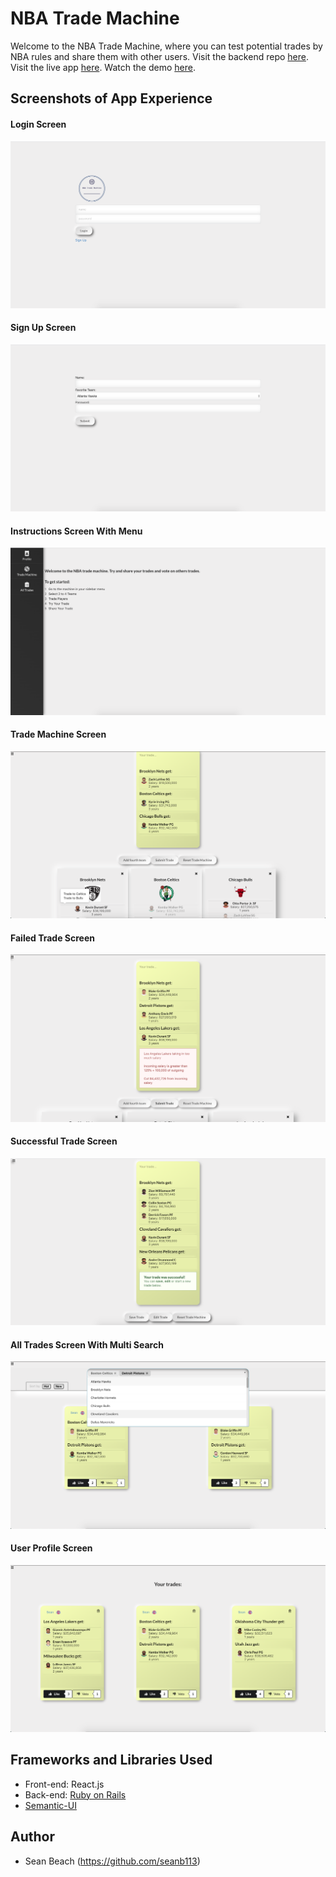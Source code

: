 # NBA Trade Machine
Welcome to the NBA Trade Machine, where you can test potential trades by NBA rules and share them with other users. Visit the backend repo [here](https://github.com/seanb113/nbatrademachine_backend). Visit the live app [here](https://nbatrademachine-app.herokuapp.com/). Watch the demo [here](https://youtu.be/7eRFc-Bv9U0).

## Screenshots of App Experience

#### Login Screen
![Login Screen](./public/img/LLogin.png) 

#### Sign Up Screen
![Sign Up Screen](./public/img/Signu.png)

#### Instructions Screen With Menu
![Instructions Screen With Menu](./public/img/InstructionMenu.png) 

#### Trade Machine Screen
![Trade Machine Screen](./public/img/MMachine.png) 

#### Failed Trade Screen
![Failed Trade Screen](./public/img/Failure.png) 

#### Successful Trade Screen
![Successful Trade Screen](./public/img/Successful.png)

#### All Trades Screen With Multi Search
![All Trades Screen](./public/img/MSearch.png)

#### User Profile Screen
![User Profile Screen](./public/img/UProfile.png) 

## Frameworks and Libraries Used

- Front-end: React.js
- Back-end: [Ruby on Rails](https://github.com/rails/rails)
- [Semantic-UI](https://semantic-ui.com/)

## Author
- Sean Beach (https://github.com/seanb113)
